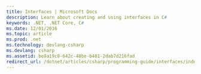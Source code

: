 ```yaml
---
title: Interfaces | Microsoft Docs
description: Learn about creating and using interfaces in C#
keywords: .NET, .NET Core, C#
ms.date: 12/01/2016
ms.topic: article
ms.prod: .net
ms.technology: devlang-csharp
ms.devlang: csharp
ms.assetid: be9a19c8-642c-48be-b481-2dab7d216fad
redirect_url: /dotnet/articles/csharp/programming-guide/interfaces/index
---
```

